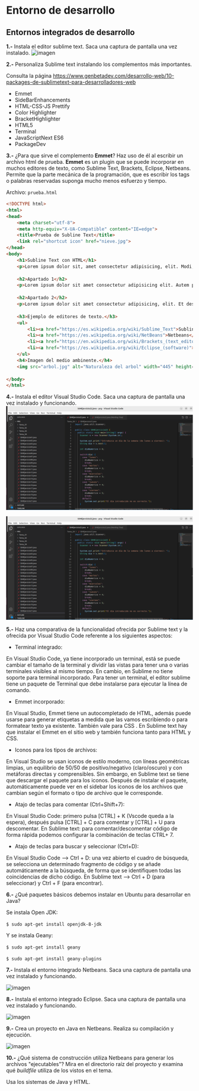 # Entorno de desarrollo

## Entornos integrados de desarrollo

**1.-** Instala el editor sublime text. Saca una captura de pantalla una vez instalado.
![imagen](https://user-images.githubusercontent.com/113978794/196381580-39d4eb0d-e70f-4b34-865f-92b729af300d.png)



**2.-** Personaliza Sublime text instalando los complementos más importantes. 

Consulta la página https://www.genbetadev.com/desarrollo-web/10-packages-de-sublimetext-para-desarrolladores-web

- Emmet
- SideBarEnhancements
- HTML-CSS-JS Prettify
- Color Highlighter
- BracketHighlighter 
- HTML5
- Terminal
- JavaScriptNext ES6
- PackageDev



**3.-** ¿Para que sirve el complemento **Emmet**? Haz uso de él al escribir un archivo html de prueba.
**Emmet** es un plugin que se puede incorporar en muchos editores de texto, como Sublime Text, Brackets, Eclipse, Netbeans. Permite que  la parte mecánica de la programación, que es escribir los tags o palabras reservadas suponga mucho menos esfuerzo y tiempo.

Archivo: ``prueba.html``

```html
<!DOCTYPE html>
<html>
<head>
    <meta charset="utf-8">
    <meta http-equiv="X-UA-Compatible" content="IE=edge">
    <title>Prueba de Subline Text</title>
    <link rel="shortcut icon" href="nieve.jpg">
</head>
<body>
    <h1>Subline Text con HTML</h1>
    <p>Lorem ipsum dolor sit, amet consectetur adipisicing, elit. Modi, animi!</p>

    <h2>Apartado 1</h2>
    <p>Lorem ipsum dolor sit amet consectetur adipisicing elit. Autem pariatur voluptates quasi rerum, vitae, tempore omnis exercitationem cupiditate animi, velit ullam doloremque quos minima.</p>

    <h2>Apartado 2</h2>
    <p>Lorem ipsum dolor sit amet consectetur adipisicing, elit. Et deserunt perferendis ad iure eaque iusto, at eius sapiente exercitationem doloribus atque quibusdam quod, corporis facere culpa, accusantium delectus odit, explicabo!</p>

    <h3>Ejemplo de editores de texto.</h3>
    <ul>
        <li><a href="https://es.wikipedia.org/wiki/Sublime_Text">Subline text</a></li>
        <li><a href="https://es.wikipedia.org/wiki/NetBeans">Netbeans</a></li>
        <li><a href="https://en.wikipedia.org/wiki/Brackets_(text_editor)">Blackets(ingles)</a></li>
        <li><a href="https://es.wikipedia.org/wiki/Eclipse_(software)">Eclipse</a></li>
    </ul>
    <h4>Imagen del medio ambinente.</h4>
    <img src="arbol.jpg" alt="Naturaleza del arbol" width="445" height="345">

</body>
</html>
```

**4.-** Instala el editor Visual Studio Code. Saca una captura de pantalla una vez instalado y funcionando.
![imagen](https://github.com/Yammy468/entornos/raw/main/images/T2-2_E04.png?raw=true)


![imagen](https://github.com/Yammy468/entornos/blob/main/images/T2-2_E04.png?raw=true)

**5.-** Haz una comparativa de la funcionalidad ofrecida por Sublime text y la ofrecida por Visual Studio Code referente a los siguientes  aspectos:

- Terminal integrado:

En Visual Studio Code, ya tiene incorporado un terminal, está se puede cambiar el tamaño de la terminal y dividir las vistas para tener una o varias terminales visibles al mismo tiempo.
En cambio, en Sublime no tiene soporte para terminal incorporado. Para tener un terminal, el editor sublime tiene un paquete de Terminal que debe instalarse para ejecutar la línea de comando.

- Emmet incorporado:

En Visual Studio, Emmet tiene un  autocompletado de HTML, además puede usarse para generar etiquetas a medida que las vamos escribiendo o para formatear texto ya existente. También vale para CSS .
En Sublime text hay que instalar el Emmet en el sitio web y también funciona tanto para HTML y CSS.

- Iconos para los tipos de archivos: 

En Visual Studio se usan iconos de estilo moderno, con líneas geométricas limpias, un equilibrio de 50/50 de positivo/negativo (claro/oscuro) y con metáforas directas y comprensibles. 
Sin embargo, en Sublime text se tiene que descargar el paquete para los iconos. Después de instalar el paquete, automáticamente puede ver en el sidebar los iconos de los archivos que cambian según el formato o tipo de archivo que le corresponde.

- Atajo de teclas para comentar (Ctrl+Shift+7): 

En Visual Studio Code: primero pulsa [CTRL] + K (Vscode queda a la espera), después pulsa [CTRL] + C para comentar y [CTRL] + U para descomentar.
En Sublime text: para comentar/descomentar código de forma rápida podemos configurar la combinación de teclas CTRL+ 7.

- Atajo de teclas para buscar y seleccionar (Ctrl+D):

En Visual Studio Code --> Ctrl + D: una vez abierto el cuadro de búsqueda, se selecciona un determinado fragmento de código y se añade automáticamente a la búsqueda, de forma que se identifiquen todas las coincidencias de dicho código.
En Sublime text --> Ctrl + D (para seleccionar) y Ctrl + F (para encontrar).
  

**6.-** ¿Qué paquetes básicos debemos instalar en Ubuntu para desarrollar en Java?

Se instala Open JDK:

```$ sudo apt-get install openjdk-8-jdk```

Y se instala Geany:

```$ sudo apt-get install geany```

```$ sudo apt-get install geany-plugins```


**7.-** Instala el entorno integrado Netbeans. Saca una captura de pantalla una vez instalado y funcionando. 

![imagen](https://user-images.githubusercontent.com/113978794/197747682-f99ac3c4-1ffd-4acb-acd7-291cb08f7a25.png)


**8.-** Instala el entorno integrado Eclipse. Saca una captura de pantalla una vez instalado y funcionando. 

![imagen](https://user-images.githubusercontent.com/113978794/197747777-ed7f4fc5-04e9-420e-843b-3d8883f3813c.png)


**9.-** Crea un proyecto en Java en Netbeans. Realiza su compilación y ejecución.

![imagen](https://user-images.githubusercontent.com/113978794/197747855-eb363eee-fced-43f3-98d3-1724243ebfd9.png)


**10.-** ¿Qué sistema de construcción utiliza Netbeans para generar los archivos "ejecutables"? Mira en el directorio raíz del proyecto y examina qué *buildfile* utiliza de los vistos en el tema.

Usa los sistemas de Java y HTML.


